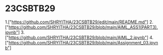# 23CSBTB29  
1.["https://github.com/SHRYITHA/23CSBTB29/edit/main/README.md"]
2.["https://github.com/SHRYITHA/23CSBTB29/blob/main/AIML_ASS1(PART3).ipynb"]
3.["https://github.com/SHRYITHA/23CSBTB29/blob/main/AIML_2.ipynb"]
4.["https://github.com/SHRYITHA/23CSBTB29/blob/main/Assignment_03.ipynb"]
